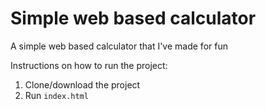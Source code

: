 # Simple web based calculator

A simple web based calculator that I've made for fun

Instructions on how to run the project:
1. Clone/download the project
2. Run `index.html`
